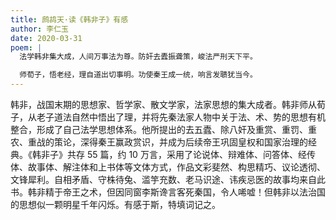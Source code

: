 ```yaml
---
title: 鹧鸪天·读《韩非子》有感
author: 李仁玉
date: 2020-03-31
poem: |
  法学韩非集大成，人间万事法为尊。防奸去蠹振聋策，峻法严刑天下平。

  师荀子，悟老经，理自道出切事明。功使秦王成一统，响言发聩犹当今。
---
```


韩非，战国末期的思想家、哲学家、散文学家，法家思想的集大成者。韩非师从荀子，从老子道法自然中悟出了理，并将先秦法家人物中关于法、术、势的思想有机整合，形成了自己法学思想体系。他所提出的去五蠹、除八奸及重赏、重罚、重农、重战的策论，深得秦王赢政赏识，并成为后续帝王巩固皇权和国家治理的经典。《韩非子》共存 55 篇，约 10 万言，采用了论说体、辩难体、问答体、经传体、故事体、解注体和上书体等文体方式，作品文彩斐然、构思精巧、议论透彻、文锋犀利。自相矛盾、守株待兔、滥竽充数、老马识途、讳疾忌医的故事均来自此书。韩非精于帝王之术，但因同窗李斯谗言客死秦国，令人唏嘘！但韩非以法治国的思想似一颗明星千年闪烁。有感于斯，特填词记之。

